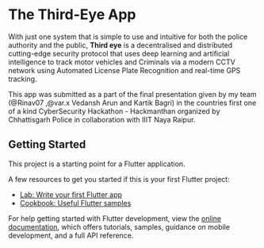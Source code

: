 # The Third-Eye App

With just one system that is simple to use and intuitive for both the police authority and the public, **Third eye** is a decentralised and distributed cutting-edge security protocol that uses deep learning and artificial intelligence to track motor vehicles and Criminals via a modern CCTV network using Automated License Plate Recognition and real-time GPS tracking.

This app was submitted as a part of the final presentation given by my team (@Rinav07 ,@var.x Vedansh Arun and Kartik Bagri) in the countries first one of a kind CyberSecurity Hackathon - Hackmanthan organized by Chhattisgarh Police in collaboration with IIIT Naya Raipur.

## Getting Started

This project is a starting point for a Flutter application.

A few resources to get you started if this is your first Flutter project:

- [Lab: Write your first Flutter app](https://docs.flutter.dev/get-started/codelab)
- [Cookbook: Useful Flutter samples](https://docs.flutter.dev/cookbook)

For help getting started with Flutter development, view the
[online documentation](https://docs.flutter.dev/), which offers tutorials,
samples, guidance on mobile development, and a full API reference.
